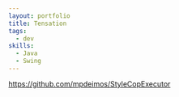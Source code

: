 ```yaml
---
layout: portfolio
title: Tensation
tags:
  - dev
skills:
  - Java
  - Swing
---
```


https://github.com/mpdeimos/StyleCopExecutor
